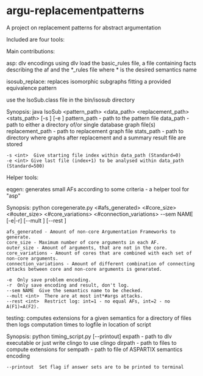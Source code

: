 # argu-replacementpatterns
A project on replacement patterns for abstract argumentation

Included are four tools:

Main contributions:

asp:
dlv encodings
using dlv load the basic_rules file, a file containing facts describing the af and the *_rules file where * is the desired semantics name

isosub_replace:
replaces isomorphic subgraphs fitting a provided equivalence pattern

use the IsoSub.class file in the bin/isosub directory

Synopsis: java IsoSub <pattern_path> <data_path> <replacement_path> <stats_path> [-s <int>] [-e <int>]
	pattern_path - path to the pattern file
	data_path - path to either a directory of/or single database graph file(s)
	replacement_path - path to replacement graph file
	stats_path - path to directory where graphs after replacement and a summary result file are stored
	
	-s <int>  Give starting file index within data_path (Standard=0)
	-e <int> Give last file (index+1) to be analysed within data_path (Standard=500)

Helper tools:

eqgen:
generates small AFs according to some criteria - a helper tool for "asp"

Synopsis: python coregenerate.py <#afs_generated> <#core_size> <#outer_size>  <#core_variations> <#connection_variations> --sem NAME [-e|-r] [--mult <int>] [--rest <int>]

	afs_generated - Amount of non-core Argumentation Frameworks to generate.
	core_size - Maximum number of core arguments in each AF.
	outer_size - Amount of arguments, that are not in the core.
	core_variations - Amount of cores that are combined with each set of non-core arguments.
	connection_variations - Amount of different combination of connecting attacks between core and non-core arguments is generated.
	
	-e  Only save problem encoding.
	-r  Only save encoding and result, don't log.
	--sem NAME  Give the semantics name to be checked.
	--mult <int>  There are at most int*#args attacks.
	--rest <int>  Restrict log: int=1 - no equal AFs, int=2 - no A(F1)=A(F2).
	
testing:
computes extensions for a given semantics for a directory of files
then logs computation times to logfile in location of script

Synopsis: python timing_script.py <expath> <dirpath> <sempath> [--printout]
	expath - path to dlv executable or just write clingo to use clingo
	dirpath - path to files to compute extensions for
	sempath - path to file of ASPARTIX semantics encoding
	
	--printout  Set flag if answer sets are to be printed to terminal
